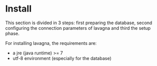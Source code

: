 # Install

This section is divided in 3 steps: first preparing the database, second configuring the connection parameters of lavagna and third the setup phase.

For installing lavagna, the requirements are:

 - a jre (java runtime) >= 7
 - utf-8 environment (especially for the database)